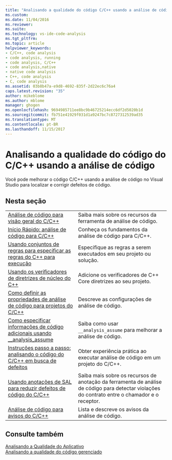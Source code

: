 ```yaml
---
title: "Analisando a qualidade do código C/C++ usando a análise de código | Microsoft Docs"
ms.custom: 
ms.date: 11/04/2016
ms.reviewer: 
ms.suite: 
ms.technology: vs-ide-code-analysis
ms.tgt_pltfrm: 
ms.topic: article
helpviewer_keywords:
- C/C++, code analysis
- code analysis, running
- code analysis, C/C++
- code analysis,native
- native code analysis
- C++, code analysis
- C, code analysis
ms.assetid: 03b8b47a-e9d8-4692-835f-2d22ec6c76a4
caps.latest.revision: "35"
author: mikeblome
ms.author: mblome
manager: ghogen
ms.openlocfilehash: 9694985711ee8bc9b46725214ecc6df2d5020b1d
ms.sourcegitcommit: fb751e41929f031d1a9247bc7c8727312539ad35
ms.translationtype: MT
ms.contentlocale: pt-BR
ms.lasthandoff: 11/15/2017
---
```

# <a name="analyzing-cc-code-quality-by-using-code-analysis"></a>Analisando a qualidade do código do C/C++ usando a análise de código
Você pode melhorar o código C/C++ usando a análise de código no Visual Studio para localizar e corrigir defeitos de código.  
  
## <a name="in-this-section"></a>Nesta seção  
  
|||  
|-|-|  
|[Análise de código para visão geral do C/C++](../code-quality/code-analysis-for-c-cpp-overview.md)|Saiba mais sobre os recursos da ferramenta de análise de código.|  
|[Início Rápido: análise de código para C/C++](../code-quality/quick-start-code-analysis-for-c-cpp.md)|Conheça os fundamentos da análise de código para C/C++.|  
|[Usando conjuntos de regras para especificar as regras do C++ para execução](../code-quality/using-rule-sets-to-specify-the-cpp-rules-to-run.md)|Especifique as regras a serem executados em seu projeto ou solução.|  
|[Usando os verificadores de diretrizes de núcleo do C++](../code-quality/using-the-cpp-core-guidelines-checkers.md)|Adicione os verificadores de C++ Core diretrizes ao seu projeto.|  
|[Como definir as propriedades de análise de código para projetos do C/C++](../code-quality/how-to-set-code-analysis-properties-for-c-cpp-projects.md)|Descreve as configurações de análise de código.|  
|[Como especificar informações de código adicionais usando __analysis_assume](../code-quality/how-to-specify-additional-code-information-by-using-analysis-assume.md)|Saiba como usar `__analysis_assume` para melhorar a análise de código.|  
|[Instruções passo a passo: analisando o código do C/C++ em busca de defeitos](../code-quality/walkthrough-analyzing-c-cpp-code-for-defects.md)|Obter experiência prática ao executar análise de código em um projeto do C/C++.|  
|[Usando anotações de SAL para reduzir defeitos de código do C/C++](../code-quality/using-sal-annotations-to-reduce-c-cpp-code-defects.md)|Saiba mais sobre os recursos de anotação da ferramenta de análise de código para detectar violações do contrato entre o chamador e o receptor.|  
|[Análise de código para avisos do C/C++](../code-quality/code-analysis-for-c-cpp-warnings.md)|Lista e descreve os avisos da análise de código.|  
  
## <a name="see-also"></a>Consulte também  
 [Analisando a Qualidade do Aplicativo](../code-quality/analyzing-application-quality-by-using-code-analysis-tools.md)   
 [Analisando a qualidade do código gerenciado](../code-quality/analyzing-managed-code-quality-by-using-code-analysis.md)
